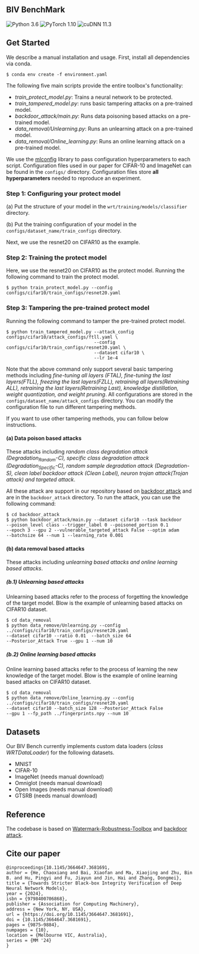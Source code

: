 ## BIV BenchMark


![Python 3.6](https://img.shields.io/badge/python-3.6-green.svg?style=plastic)
![PyTorch 1.10](https://img.shields.io/badge/torch-1.10.1-green.svg?style=plastic)
![cuDNN 11.3](https://img.shields.io/badge/cudnn-11.3-green.svg?style=plastic)

## Get Started
We describe a manual installation and usage. First, install all dependencies via conda.
```shell
$ conda env create -f environment.yaml
```

The following five main scripts provide the entire toolbox's functionality:

- *train_protect_model.py*: Trains a neural network to be protected.
- *train_tampered_model.py*: runs basic tampering attacks on a pre-trained model.
- *backdoor_attack/main.py*: Runs data poisoning based attacks on a pre-trained model.
- *data_removal/Unlearning.py*: Runs an unlearning attack on a pre-trained model.
- *data_removal/Online_learning.py*: Runs an online learning attack on a pre-trained model.

We use the [mlconfig](https://github.com/narumiruna/mlconfig) library to pass configuration hyperparameters to each script. 
Configuration files used in our paper for CIFAR-10 and ImageNet can be found in the ``configs/`` directory. 
Configuration files store **all hyperparameters** needed to reproduce an experiment. 

### Step 1: Configuring your protect model 

(a) Put the structure of your model in the `wrt/training/models/classifier` directory. 

(b) Put the training configuration of your model in the `configs/dataset_name/train_configs` directory.

Next, we use the resnet20 on CIFAR10 as the example. 


### Step 2: Training the protect model
Here, we use the resnet20 on CIFAR10 as the protect model. Running the following command to train the protect model.
```shell
$ python train_protect_model.py --config configs/cifar10/train_configs/resnet20.yaml
```

### Step 3: Tampering the pre-trained protect model
Running the following command to tamper the pre-trained protect model.
```shell
$ python train_tampered_model.py --attack_config configs/cifar10/attack_configs/ftll.yaml \
                                 --config configs/cifar10/train_configs/resnet20.yaml \
                                 --dataset cifar10 \
                                 --lr 1e-4
``` 

Note that the above command only support several basic tampering methods including *fine-tuning all layers (FTAL), 
fine-tuning the last layers(FTLL), freezing the last layers(FZLL), retraining all layers(Retraining ALL), retraining the last layers(Retraining Last), 
knowledge distillation, weight quantization, and weight pruning*. All configurations are stored in the `configs/dataset_name/attack_configs` directory. You can modify the configuration file to run different tampering methods.

If you want to use other tampering methods, 
you can follow below instructions.

#### (a) Data poison based attacks
These attacks including *random class degradation attack (Degradation<sub>Random</sub>-C), 
specific class degradation attack (Degradation<sub>Specific</sub>-C),
random sample degradation attack (Degradation-S), clean label backdoor attack (Clean Label),
neuron trojan attack(Trojan attack) and
targeted attack*. 

All these attack are support in our repository based on [backdoor attack](https://github.com/vtu81/backdoor_attack) and are in the `backdoor_attack` directory. To run the attack, you can use the following command:
```shell
$ cd backdoor_attack
$ python backdoor_attack/main.py --dataset cifar10 --task backdoor 
--poison_level class --trigger_label 0 --poisoned_portion 0.1 
--epoch 3 --gpu 2 --vulnerable_targeted_attack False --optim adam 
--batchsize 64 --num 1 --learning_rate 0.001
```

#### (b) data removal based attacks
These attacks including *unlearning based attacks and online learning based attacks*.

##### (b.1) Unlearning based attacks
Unlearning based attacks refer to the process of forgetting the knowledge of the target model.  Blow is the example of unlearning based attacks on CIFAR10 dataset.
```shell
$ cd data_removal
$ python data_remove/Unlearning.py --config ../configs/cifar10/train_configs/resnet20.yaml 
--dataset cifar10 --ratio 0.01  --batch_size 64 
--Posterior_Attack True --gpu 1 --num 10
```
##### (b.2) Online learning based attacks
Online learning based attacks refer to the process of learning the new knowledge of the target model.
Blow is the example of online learning based attacks on CIFAR10 dataset.
```shell
$ cd data_removal
$ python data_remove/Online_learning.py --config ../configs/cifar10/train_configs/resnet20.yaml 
--dataset cifar10 --batch_size 128 --Posterior_Attack False 
--gpu 1 --fp_path ../fingerprints.npy --num 10 
```


## Datasets
Our BIV Bench currently implements custom data loaders (*class WRTDataLoader*) for the following datasets. 

- MNIST
- CIFAR-10
- ImageNet (needs manual download)
- Omniglot (needs manual download)
- Open Images (needs manual download)
- GTSRB (needs manual download)


## Reference
The codebase is based on [Watermark-Robustness-Toolbox](https://github.com/dnn-security/Watermark-Robustness-Toolbox) and 
[backdoor attack](https://github.com/vtu81/backdoor_attack).
## Cite our paper
```
@inproceedings{10.1145/3664647.3681691,
author = {He, Chaoxiang and Bai, Xiaofan and Ma, Xiaojing and Zhu, Bin B. and Hu, Pingyi and Fu, Jiayun and Jin, Hai and Zhang, Dongmei},
title = {Towards Stricter Black-box Integrity Verification of Deep Neural Network Models},
year = {2024},
isbn = {9798400706868},
publisher = {Association for Computing Machinery},
address = {New York, NY, USA},
url = {https://doi.org/10.1145/3664647.3681691},
doi = {10.1145/3664647.3681691},
pages = {9875–9884},
numpages = {10},
location = {Melbourne VIC, Australia},
series = {MM '24}
}
```




